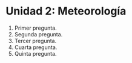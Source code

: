 # Unidad 2: Meteorología

1. Primer pregunta.
2. Segunda pregunta.
3. Tercer pregunta.
4. Cuarta pregunta.
5. Quinta pregunta.

